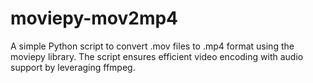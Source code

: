# moviepy-mov2mp4
A simple Python script to convert .mov files to .mp4 format using the moviepy library. The script ensures efficient video encoding with audio support by leveraging ffmpeg.
